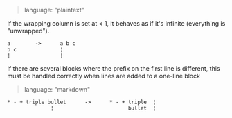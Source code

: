 > language: "plaintext"

If the wrapping column is set at < 1, it behaves as if it's infinite (everything is
"unwrapped").

    a        ->      a b c
    b c              ¦
    ¦                ¦


If there are several blocks where the prefix on the first line is different,
this must be handled correctly when lines are added to a one-line block

> language: "markdown"

    * - + triple bullet      ->      * - + triple  ¦
                  ¦                        bullet  ¦
